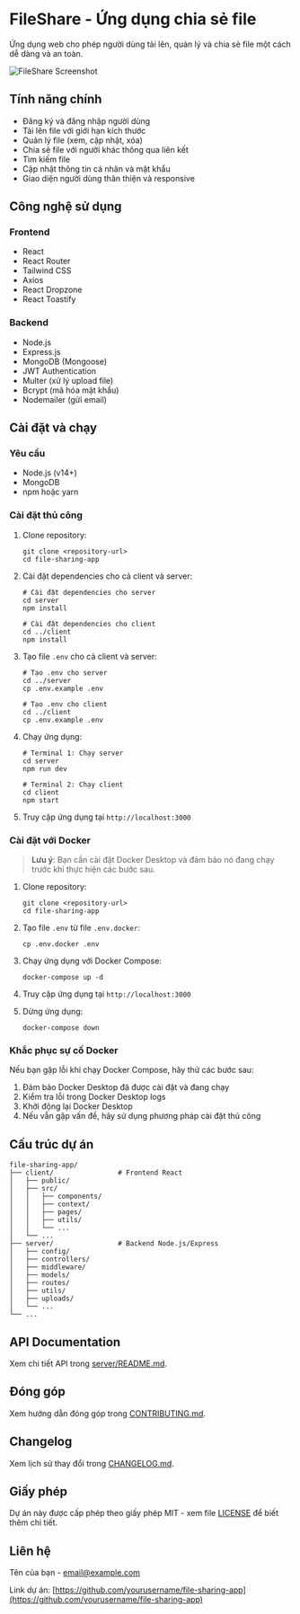 # FileShare - Ứng dụng chia sẻ file

Ứng dụng web cho phép người dùng tải lên, quản lý và chia sẻ file một cách dễ dàng và an toàn.

![FileShare Screenshot](screenshot.png)

## Tính năng chính

- Đăng ký và đăng nhập người dùng
- Tải lên file với giới hạn kích thước
- Quản lý file (xem, cập nhật, xóa)
- Chia sẻ file với người khác thông qua liên kết
- Tìm kiếm file
- Cập nhật thông tin cá nhân và mật khẩu
- Giao diện người dùng thân thiện và responsive

## Công nghệ sử dụng

### Frontend
- React
- React Router
- Tailwind CSS
- Axios
- React Dropzone
- React Toastify

### Backend
- Node.js
- Express.js
- MongoDB (Mongoose)
- JWT Authentication
- Multer (xử lý upload file)
- Bcrypt (mã hóa mật khẩu)
- Nodemailer (gửi email)

## Cài đặt và chạy

### Yêu cầu
- Node.js (v14+)
- MongoDB
- npm hoặc yarn

### Cài đặt thủ công

1. Clone repository:
   ```
   git clone <repository-url>
   cd file-sharing-app
   ```

2. Cài đặt dependencies cho cả client và server:
   ```
   # Cài đặt dependencies cho server
   cd server
   npm install

   # Cài đặt dependencies cho client
   cd ../client
   npm install
   ```

3. Tạo file `.env` cho cả client và server:
   ```
   # Tạo .env cho server
   cd ../server
   cp .env.example .env

   # Tạo .env cho client
   cd ../client
   cp .env.example .env
   ```

4. Chạy ứng dụng:
   ```
   # Terminal 1: Chạy server
   cd server
   npm run dev

   # Terminal 2: Chạy client
   cd client
   npm start
   ```

5. Truy cập ứng dụng tại `http://localhost:3000`

### Cài đặt với Docker

> **Lưu ý**: Bạn cần cài đặt Docker Desktop và đảm bảo nó đang chạy trước khi thực hiện các bước sau.

1. Clone repository:
   ```
   git clone <repository-url>
   cd file-sharing-app
   ```

2. Tạo file `.env` từ file `.env.docker`:
   ```
   cp .env.docker .env
   ```

3. Chạy ứng dụng với Docker Compose:
   ```
   docker-compose up -d
   ```

4. Truy cập ứng dụng tại `http://localhost:3000`

5. Dừng ứng dụng:
   ```
   docker-compose down
   ```

### Khắc phục sự cố Docker

Nếu bạn gặp lỗi khi chạy Docker Compose, hãy thử các bước sau:

1. Đảm bảo Docker Desktop đã được cài đặt và đang chạy
2. Kiểm tra lỗi trong Docker Desktop logs
3. Khởi động lại Docker Desktop
4. Nếu vẫn gặp vấn đề, hãy sử dụng phương pháp cài đặt thủ công

## Cấu trúc dự án

```
file-sharing-app/
├── client/                # Frontend React
│   ├── public/
│   ├── src/
│   │   ├── components/
│   │   ├── context/
│   │   ├── pages/
│   │   ├── utils/
│   │   └── ...
│   └── ...
├── server/                # Backend Node.js/Express
│   ├── config/
│   ├── controllers/
│   ├── middleware/
│   ├── models/
│   ├── routes/
│   ├── utils/
│   ├── uploads/
│   └── ...
└── ...
```

## API Documentation

Xem chi tiết API trong [server/README.md](server/README.md).

## Đóng góp

Xem hướng dẫn đóng góp trong [CONTRIBUTING.md](CONTRIBUTING.md).

## Changelog

Xem lịch sử thay đổi trong [CHANGELOG.md](CHANGELOG.md).

## Giấy phép

Dự án này được cấp phép theo giấy phép MIT - xem file [LICENSE](LICENSE) để biết thêm chi tiết.

## Liên hệ

Tên của bạn - email@example.com

Link dự án: [https://github.com/yourusername/file-sharing-app](https://github.com/yourusername/file-sharing-app) 